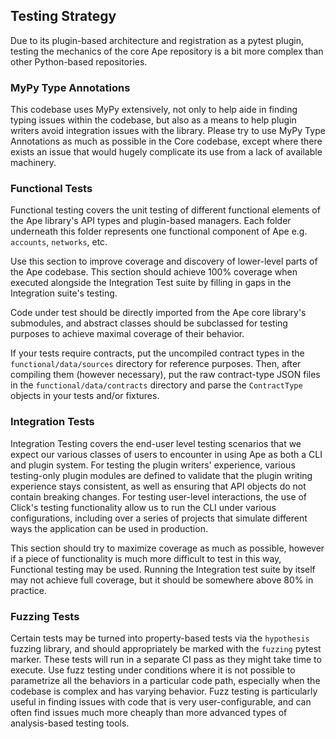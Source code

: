 ## Testing Strategy

Due to its plugin-based architecture and registration as a pytest plugin, testing the mechanics of the core Ape repository is a bit more complex than other Python-based repositories.

### MyPy Type Annotations

This codebase uses MyPy extensively, not only to help aide in finding typing issues within the codebase, but also as a means to help plugin writers avoid integration issues with the library.
Please try to use MyPy Type Annotations as much as possible in the Core codebase, except where there exists an issue that would hugely complicate its use from a lack of available machinery.

### Functional Tests

Functional testing covers the unit testing of different functional elements of the Ape library's API types and plugin-based managers.
Each folder underneath this folder represents one functional component of Ape e.g. `accounts`, `networks`, etc.

Use this section to improve coverage and discovery of lower-level parts of the Ape codebase.
This section should achieve 100% coverage when executed alongside the Integration Test suite by filling in gaps in the Integration suite's testing.

Code under test should be directly imported from the Ape core library's submodules, and abstract classes should be subclassed for testing purposes to achieve maximal coverage of their behavior.

If your tests require contracts, put the uncompiled contract types in the `functional/data/sources` directory for reference purposes.
Then, after compiling them (however necessary), put the raw contract-type JSON files in the `functional/data/contracts` directory and parse the `ContractType` objects in your tests and/or fixtures.

### Integration Tests

Integration Testing covers the end-user level testing scenarios that we expect our various classes
of users to encounter in using Ape as both a CLI and plugin system. For testing the plugin writers'
experience, various testing-only plugin modules are defined to validate that the plugin writing
experience stays consistent, as well as ensuring that API objects do not contain breaking changes.
For testing user-level interactions, the use of Click's testing functionality allow us to run the
CLI under various configurations, including over a series of projects that simulate different ways
the application can be used in production.

This section should try to maximize coverage as much as possible, however if a piece of
functionality is much more difficult to test in this way, Functional testing may be used. Running
the Integration test suite by itself may not achieve full coverage, but it should be somewhere
above 80% in practice.

### Fuzzing Tests

Certain tests may be turned into property-based tests via the `hypothesis` fuzzing library, and
should appropriately be marked with the `fuzzing` pytest marker. These tests will run in a separate
CI pass as they might take time to execute. Use fuzz testing under conditions where it is not
possible to parametrize all the behaviors in a particular code path, especially when the
codebase is complex and has varying behavior. Fuzz testing is particularly useful in finding issues
with code that is very user-configurable, and can often find issues much more cheaply than more
advanced types of analysis-based testing tools.
